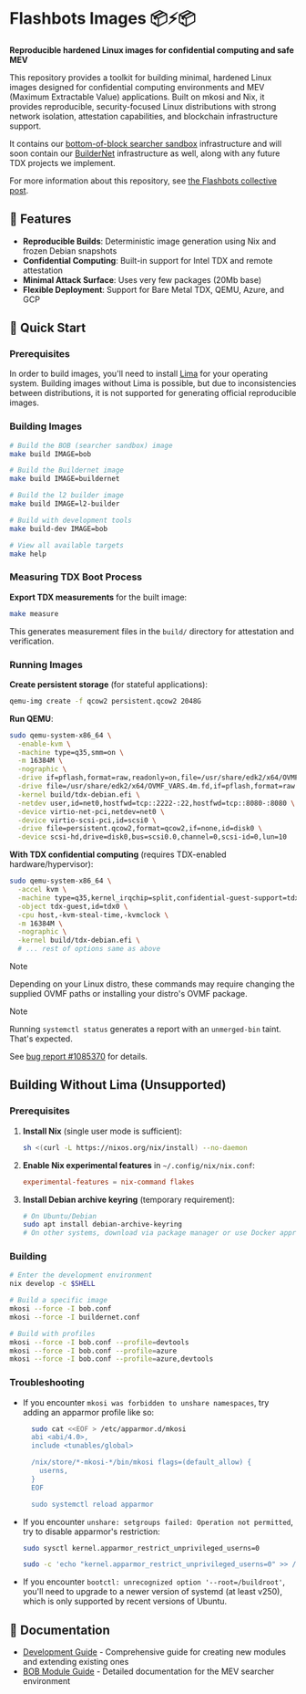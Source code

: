 # Flashbots Images 📦⚡📦

**Reproducible hardened Linux images for confidential computing and safe MEV**

This repository provides a toolkit for building minimal, hardened Linux images
designed for confidential computing environments and MEV (Maximum Extractable
Value) applications. Built on mkosi and Nix, it provides reproducible,
security-focused Linux distributions with strong network isolation, attestation
capabilities, and blockchain infrastructure support.

It contains our [bottom-of-block searcher sandbox](https://collective.flashbots.net/t/searching-in-tdx/3902)
infrastructure and will soon contain our [BuilderNet](https://buildernet.org/blog/introducing-buildernet)
infrastructure as well, along with any future TDX projects we implement.

For more information about this repository, see
[the Flashbots collective post](https://collective.flashbots.net/t/beyond-yocto-exploring-mkosi-for-tdx-images/4739).

## 🌟 Features

- **Reproducible Builds**: Deterministic image generation using Nix and frozen Debian snapshots
- **Confidential Computing**: Built-in support for Intel TDX and remote attestation
- **Minimal Attack Surface**: Uses very few packages (20Mb base)
- **Flexible Deployment**: Support for Bare Metal TDX, QEMU, Azure, and GCP

## 🚀 Quick Start

### Prerequisites

In order to build images, you'll need to install [Lima](https://lima-vm.io/) for your operating system. Building images without Lima is possible, but due to inconsistencies between distributions, it is not supported for generating official reproducible images.

### Building Images

```bash
# Build the BOB (searcher sandbox) image
make build IMAGE=bob

# Build the Buildernet image
make build IMAGE=buildernet

# Build the l2 builder image
make build IMAGE=l2-builder

# Build with development tools
make build-dev IMAGE=bob

# View all available targets
make help
```

### Measuring TDX Boot Process

**Export TDX measurements** for the built image:
```bash
make measure
```

This generates measurement files in the `build/` directory for attestation and verification.

### Running Images

**Create persistent storage** (for stateful applications):
   ```bash
   qemu-img create -f qcow2 persistent.qcow2 2048G
   ```

**Run QEMU**:
  ```bash
  sudo qemu-system-x86_64 \
    -enable-kvm \
    -machine type=q35,smm=on \
    -m 16384M \
    -nographic \
    -drive if=pflash,format=raw,readonly=on,file=/usr/share/edk2/x64/OVMF_CODE.secboot.4m.fd \
    -drive file=/usr/share/edk2/x64/OVMF_VARS.4m.fd,if=pflash,format=raw \
    -kernel build/tdx-debian.efi \
    -netdev user,id=net0,hostfwd=tcp::2222-:22,hostfwd=tcp::8080-:8080 \
    -device virtio-net-pci,netdev=net0 \
    -device virtio-scsi-pci,id=scsi0 \
    -drive file=persistent.qcow2,format=qcow2,if=none,id=disk0 \
    -device scsi-hd,drive=disk0,bus=scsi0.0,channel=0,scsi-id=0,lun=10
  ```

**With TDX confidential computing** (requires TDX-enabled hardware/hypervisor):
  ```bash
  sudo qemu-system-x86_64 \
    -accel kvm \
    -machine type=q35,kernel_irqchip=split,confidential-guest-support=tdx0 \
    -object tdx-guest,id=tdx0 \
    -cpu host,-kvm-steal-time,-kvmclock \
    -m 16384M \
    -nographic \
    -kernel build/tdx-debian.efi \
    # ... rest of options same as above
  ```

> [!NOTE]
> 
> Depending on your Linux distro, these commands may require changing the
> supplied OVMF paths or installing your distro's OVMF package.

> [!NOTE]
>
> Running `systemctl status` generates a report with an `unmerged-bin` taint. That's
> expected.
>
> See [bug report #1085370](https://bugs.debian.org/cgi-bin/bugreport.cgi?bug=1085370)
> for details.

## Building Without Lima (Unsupported)

### Prerequisites

1. **Install Nix** (single user mode is sufficient):

    ```bash
    sh <(curl -L https://nixos.org/nix/install) --no-daemon
    ```

2. **Enable Nix experimental features** in `~/.config/nix/nix.conf`:

    ```conf
    experimental-features = nix-command flakes
    ```

3. **Install Debian archive keyring** (temporary requirement):

    ```bash
    # On Ubuntu/Debian
    sudo apt install debian-archive-keyring
    # On other systems, download via package manager or use Docker approach below
    ```

### Building

```bash
# Enter the development environment
nix develop -c $SHELL

# Build a specific image
mkosi --force -I bob.conf
mkosi --force -I buildernet.conf

# Build with profiles
mkosi --force -I bob.conf --profile=devtools
mkosi --force -I bob.conf --profile=azure
mkosi --force -I bob.conf --profile=azure,devtools
```

### Troubleshooting

- If you encounter `mkosi was forbidden to unshare namespaces`, try
adding an apparmor profile like so:

  ```bash
    sudo cat <<EOF > /etc/apparmor.d/mkosi
    abi <abi/4.0>,
    include <tunables/global>

    /nix/store/*-mkosi-*/bin/mkosi flags=(default_allow) {
      userns,
    }
    EOF

    sudo systemctl reload apparmor
  ```

- If you encounter `unshare: setgroups failed: Operation not permitted`,
try to disable apparmor's restriction:

  ```bash
  sudo sysctl kernel.apparmor_restrict_unprivileged_userns=0

  sudo -c 'echo "kernel.apparmor_restrict_unprivileged_userns=0" >> /etc/sysctl.conf'
  ```

- If you encounter `bootctl: unrecognized option '--root=/buildroot'`, you'll need to upgrade to a newer version of systemd (at least v250), which is only supported by recent versions of Ubuntu.

## 📖 Documentation

- [Development Guide](DEVELOPMENT.md) - Comprehensive guide for creating new modules and extending existing ones
- [BOB Module Guide](bob/readme.md) - Detailed documentation for the MEV searcher environment
